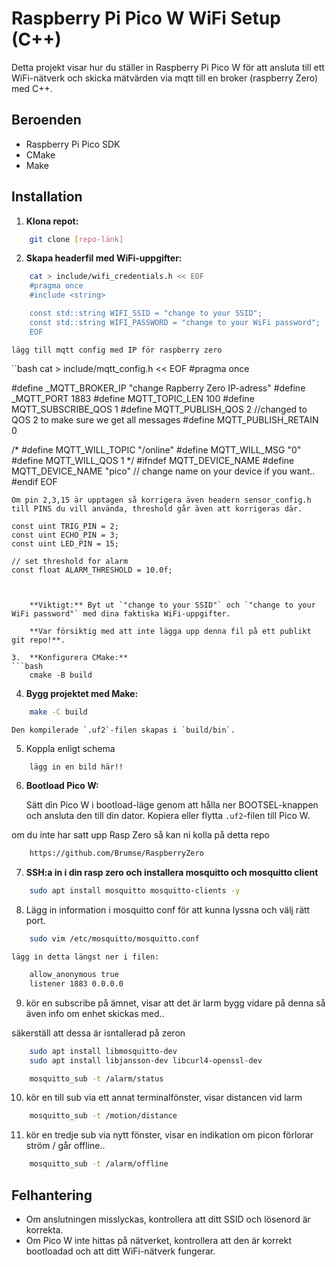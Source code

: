 # Raspberry Pi Pico W WiFi Setup (C++)

Detta projekt visar hur du ställer in Raspberry Pi Pico W för att ansluta till ett WiFi-nätverk och skicka mätvärden via mqtt till en broker (raspberry Zero) med C++.

## Beroenden

* Raspberry Pi Pico SDK
* CMake
* Make

## Installation

1.  **Klona repot:**

```bash
    git clone [repo-länk]
```

2.  **Skapa headerfil med WiFi-uppgifter:**
```bash
    cat > include/wifi_credentials.h << EOF
    #pragma once
    #include <string>

    const std::string WIFI_SSID = "change to your SSID";
    const std::string WIFI_PASSWORD = "change to your WiFi password";
    EOF
```
    lägg till mqtt config med IP för raspberry zero
``bash
    cat > include/mqtt_config.h << EOF
#pragma once


#define _MQTT_BROKER_IP "change Rapberry Zero IP-adress"
#define _MQTT_PORT 1883
#define MQTT_TOPIC_LEN 100
#define MQTT_SUBSCRIBE_QOS 1
#define MQTT_PUBLISH_QOS 2 //changed to QOS 2 to make sure we get all messages
#define MQTT_PUBLISH_RETAIN 0

/*
#define MQTT_WILL_TOPIC "/online"
#define MQTT_WILL_MSG "0"
#define MQTT_WILL_QOS 1
*/
#ifndef MQTT_DEVICE_NAME
#define MQTT_DEVICE_NAME "pico" // change name on your device if you want..
#endif
EOF
```
Om pin 2,3,15 är upptagen så korrigera även headern sensor_config.h till PINS du vill använda, threshold går även att korrigeras där.

const uint TRIG_PIN = 2; 
const uint ECHO_PIN = 3;
const uint LED_PIN = 15;

// set threshold for alarm
const float ALARM_THRESHOLD = 10.0f;



    **Viktigt:** Byt ut `"change to your SSID"` och `"change to your WiFi password"` med dina faktiska WiFi-uppgifter. 
    
    **Var försiktig med att inte lägga upp denna fil på ett publikt git repo!**.

3.  **Konfigurera CMake:**
```bash
    cmake -B build
```

4.  **Bygg projektet med Make:**

```bash
    make -C build
```
    Den kompilerade `.uf2`-filen skapas i `build/bin`.

5. Koppla enligt schema 
```bash 
    lägg in en bild här!!
```

6.  **Bootload Pico W:**

    Sätt din Pico W i bootload-läge genom att hålla ner BOOTSEL-knappen och ansluta den till din dator. Kopiera eller flytta `.uf2`-filen till Pico W.

om du inte har satt upp Rasp Zero så kan ni kolla på detta repo
```bash
    https://github.com/Brumse/RaspberryZero
```

7. **SSH:a in i din rasp zero och installera mosquitto och mosquitto client**
    
```bash 
    sudo apt install mosquitto mosquitto-clients -y
``` 
8. Lägg in information i mosquitto conf för att kunna lyssna och välj rätt port.
```bash
    sudo vim /etc/mosquitto/mosquitto.conf
```
    lägg in detta längst ner i filen:
```bash 
    allow_anonymous true
    listener 1883 0.0.0.0
```
9. kör en subscribe på ämnet, visar att det är larm
    bygg vidare på denna så även info om enhet skickas med.. 


säkerställ att dessa är isntallerad på zeron
```bash
    sudo apt install libmosquitto-dev
    sudo apt install libjansson-dev libcurl4-openssl-dev
```

```bash 
    mosquitto_sub -t /alarm/status
```
10. kör en till sub via ett annat terminalfönster, visar distancen vid larm 
```bash
    mosquitto_sub -t /motion/distance
```
11. kör en tredje sub via nytt fönster, visar en indikation om picon förlorar ström / går offline..
```bash 
    mosquitto_sub -t /alarm/offline
```
## Felhantering

* Om anslutningen misslyckas, kontrollera att ditt SSID och lösenord är korrekta.
* Om Pico W inte hittas på nätverket, kontrollera att den är korrekt bootloadad och att ditt WiFi-nätverk fungerar.

